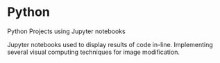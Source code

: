 # Python
Python Projects using Jupyter notebooks

Jupyter notebooks used to display results of code in-line. Implementing several visual computing techniques for image modification.
